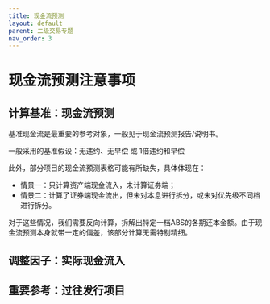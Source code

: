 ```yaml
---
title: 现金流预测
layout: default
parent: 二级交易专题
nav_order: 3
---
```


# 现金流预测注意事项

## 计算基准：现金流预测

基准现金流是最重要的参考对象，一般见于现金流预测报告/说明书。

一般采用的基准假设：无违约、无早偿 或 1倍违约和早偿


此外，部分项目的现金流预测表格可能有所缺失，具体体现在：
- 情景一：只计算资产端现金流入，未计算证券端；
- 情景二：计算了证券端现金流出，但未对本息进行拆分，或未对优先级不同档进行拆分。

对于这些情况，我们需要反向计算，拆解出特定一档ABS的各期还本金额。由于现金流预测本身就带一定的偏差，该部分计算无需特别精细。

## 调整因子：实际现金流入


## 重要参考：过往发行项目

